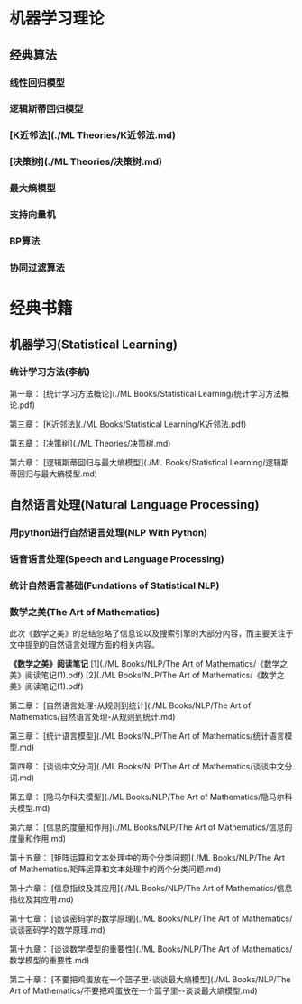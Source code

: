 # 机器学习理论
## 经典算法
### 线性回归模型
### 逻辑斯蒂回归模型
### [K近邻法](./ML Theories/K近邻法.md)
### [决策树](./ML Theories/决策树.md)
### 最大熵模型
### 支持向量机
### BP算法
### 协同过滤算法
### 
# 经典书籍
## 机器学习(Statistical Learning)
### 统计学习方法(李航)
第一章： [统计学习方法概论](./ML Books/Statistical Learning/统计学习方法概论.pdf)

第三章： [K近邻法](./ML Books/Statistical Learning/K近邻法.pdf)

第五章： [决策树](./ML Theories/决策树.md)

第六章： [逻辑斯蒂回归与最大熵模型](./ML Books/Statistical Learning/逻辑斯蒂回归与最大熵模型.md)
## 自然语言处理(Natural Language Processing)
### 用python进行自然语言处理(NLP With Python)
### 语音语言处理(Speech and Language Processing)
### 统计自然语言基础(Fundations of Statistical NLP)
### 数学之美(The Art of Mathematics)
此次《数学之美》的总结忽略了信息论以及搜索引擎的大部分内容，而主要关注于文中提到的自然语言处理方面的相关内容。

**《数学之美》阅读笔记** [1](./ML Books/NLP/The Art of Mathematics/《数学之美》阅读笔记(1).pdf) [2](./ML Books/NLP/The Art of Mathematics/《数学之美》阅读笔记(1).pdf)


第二章： [自然语言处理-从规则到统计](./ML Books/NLP/The Art of Mathematics/自然语言处理-从规则到统计.md)

第三章： [统计语言模型](./ML Books/NLP/The Art of Mathematics/统计语言模型.md)

第四章： [谈谈中文分词](./ML Books/NLP/The Art of Mathematics/谈谈中文分词.md)

第五章： [隐马尔科夫模型](./ML Books/NLP/The Art of Mathematics/隐马尔科夫模型.md)

第六章： [信息的度量和作用](./ML Books/NLP/The Art of Mathematics/信息的度量和作用.md)

第十五章： [矩阵运算和文本处理中的两个分类问题](./ML Books/NLP/The Art of Mathematics/矩阵运算和文本处理中的两个分类问题.md)

第十六章： [信息指纹及其应用](./ML Books/NLP/The Art of Mathematics/信息指纹及其应用.md)

第十七章： [谈谈密码学的数学原理](./ML Books/NLP/The Art of Mathematics/谈谈密码学的数学原理.md)

第十九章： [谈谈数学模型的重要性](./ML Books/NLP/The Art of Mathematics/数学模型的重要性.md)

第二十章： [不要把鸡蛋放在一个篮子里-谈谈最大熵模型](./ML Books/NLP/The Art of Mathematics/不要把鸡蛋放在一个篮子里--谈谈最大熵模型.md)
